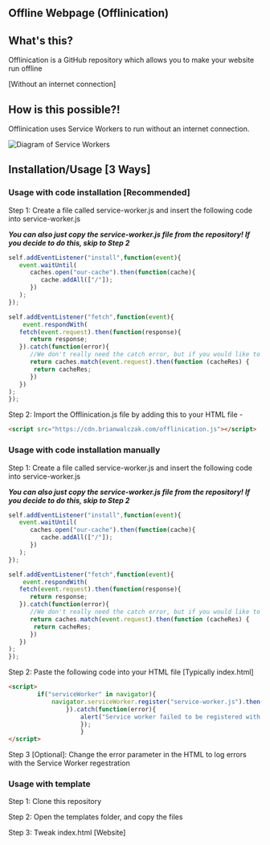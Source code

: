 ## Offline Webpage (Offlinication)


## What's this?
Offlinication is a GitHub repository which allows you to make your website run offline

[Without an internet connection]

## How is this possible?!
Offlinication uses Service Workers to run without an internet connection.

![Diagram of Service Workers](https://storage.googleapis.com/replit/images/1608925608206_9ac3b738f52d0e564382c6dc72181229.png)

## Installation/Usage [3 Ways]

### Usage with code installation [Recommended]


Step 1: Create a file called service-worker.js and insert the following code into service-worker.js

***You can also just copy the service-worker.js file from the repository! If you decide to do this, skip to Step 2***

```javascript
self.addEventListener("install",function(event){
   event.waitUntil(
      caches.open("our-cache").then(function(cache){
         cache.addAll(["/"]);
      })
   );
});

self.addEventListener("fetch",function(event){
	event.respondWith(
   fetch(event.request).then(function(response){
      return response;
   }).catch(function(error){
      //We don't really need the catch error, but if you would like to log errors, use the parameter
      return caches.match(event.request).then(function (cacheRes) {
       return cacheRes;
      })
   })
);
});
```

Step 2: Import the Offlinication.js file by adding this to your HTML file - 
```html
<script src="https://cdn.brianwalczak.com/offlinication.js"></script>
```

### Usage with code installation manually

Step 1: Create a file called service-worker.js and insert the following code into service-worker.js

***You can also just copy the service-worker.js file from the repository! If you decide to do this, skip to Step 2***

```javascript
self.addEventListener("install",function(event){
   event.waitUntil(
      caches.open("our-cache").then(function(cache){
         cache.addAll(["/"]);
      })
   );
});

self.addEventListener("fetch",function(event){
	event.respondWith(
   fetch(event.request).then(function(response){
      return response;
   }).catch(function(error){
      //We don't really need the catch error, but if you would like to log errors, use the parameter
      return caches.match(event.request).then(function (cacheRes) {
       return cacheRes;
      })
   })
);
});
```

Step 2: Paste the following code into your HTML file [Typically index.html]

```html
<script>
		if("serviceWorker" in navigator){
			navigator.serviceWorker.register("service-worker.js").then(function(registration){
				}).catch(function(error){
					alert("Service worker failed to be registered with error: ",error);
					});
					}
</script>
```

Step 3 [Optional]: Change the error parameter in the HTML to log errors with the Service Worker regestration

### Usage with template

Step 1: Clone this repository

Step 2: Open the templates folder, and copy the files

Step 3: Tweak index.html [Website]
